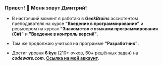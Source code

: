 ### Привет! 👋 Меня зовут Дмитрий!
+ В настоящий момент я работаю в ***GeekBrains*** ассистентом преподавателя на курсе **"Введение в программирование"** и ревьюером на курсах **"Знакомство с языками программирования (C#)"** и **"Введение в контроль версий"**.

+ Там же продолжаю учиться на программе **"Разработчик"**.

+ Достиг уровня **6 kyu** (210+ очков, 60+ решённых задач) на ***codewars.com***. **[Ссылка на мой аккаунт](https://www.codewars.com/users/PromathBul/)**.

<!--
**PromathBul/PromathBul** is a ✨ _special_ ✨ repository because its `README.md` (this file) appears on your GitHub profile.
-->
